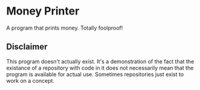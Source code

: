 # Money Printer

A program that prints money. Totally foolproof!

## Disclaimer

This program doesn't actually exist. It's a demonstration of the fact that the existance of a repository with code in it does not necessarily mean that the program is available for actual use.
Sometimes repositories just exist to work on a concept.
